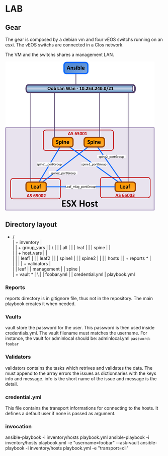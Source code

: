 # LAB #
## Gear ##
The gear is composed by a debian vm and four vEOS switchs running on an esxi.
The vEOS switchs are connected in a Clos network.

The VM and the switchs shares a management LAN.

![Lab](/01_build_the_lan/lab.png)

## Directory layout ##
+ /
 \
  | + inventory
  |  \
  |   | + group_vars
  |   |  \ 
  |   |   | all
  |   |   | leaf
  |   |   | spine
  |   |   
  |   | + host_vars
  |   |  \
  |   |   | leaf1
  |   |   | leaf2
  |   |   | spine1
  |   |   | spine2
  |   |
  |   | hosts
  |
  | + reports *
  |  \
  |   |
  |
  | + validators
  |  \
  |   | leaf
  |   | management
  |   | spine
  |   
  | + vault *
  |  \ 
  |   | foobar.yml
  |
  | credential.yml
  | playbook.yml

### Reports ###
reports directory is in gitignore file, thus not in the repository.
The main playbook creates it when needed.

### Vaults ###
vault store the password for the user.
This password is then used inside credentials.yml.
The vault filename must matches the username.
For instance, the vault for adminlocal should be:
adminlocal.yml
```password: foobar```

### Validators ###
validators contains the tasks which retrives and validates the data.
The must append to the array errors the issues as dictionnaries with the keys
info and message.
info is the short name of the issue and message is the detail.

### credential.yml ###
This file contains the transport informations for connecting to the hosts.
It defines a default user if none is passed as argument.

### invocation ###
ansible-playbook -i inventory/hosts playbook.yml
ansible-playbook -i inventory/hosts playbook.yml -e "username=foobar" --ask-vault
ansible-playbook -i inventory/hosts playbook.yml -e "transport=cli"
